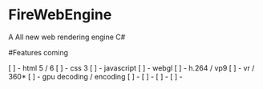 # FireWebEngine
A All new web rendering engine C#


#Features coming

[ ] - html 5 / 6
[ ] - css 3
[ ] - javascript
[ ] - webgl
[ ] - h.264 / vp9
[ ] - vr / 360*
[ ] - gpu decoding / encoding
[ ] - 
[ ] -
[ ] -
[ ] -
